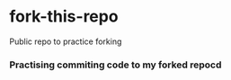 # fork-this-repo
Public repo to practice forking

### Practising commiting code to my forked repocd

